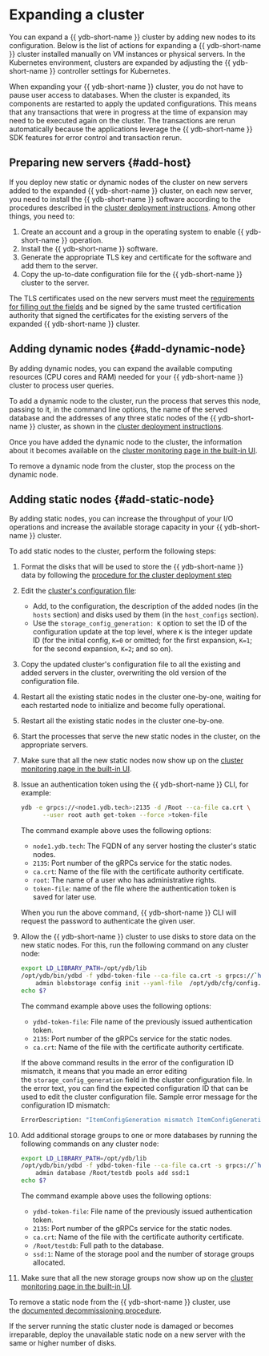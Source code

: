 # Expanding a cluster

You can expand a {{ ydb-short-name }} cluster by adding new nodes to its configuration. Below is the list of actions for expanding a {{ ydb-short-name }} cluster installed manually on VM instances or physical servers. In the Kubernetes environment, clusters are expanded by adjusting the {{ ydb-short-name }} controller settings for Kubernetes.

When expanding your {{ ydb-short-name }} cluster, you do not have to pause user access to databases. When the cluster is expanded, its components are restarted to apply the updated configurations. This means that any transactions that were in progress at the time of expansion may need to be executed again on the cluster. The transactions are rerun automatically because the applications leverage the {{ ydb-short-name }} SDK features for error control and transaction rerun.

## Preparing new servers {#add-host}

If you deploy new static or dynamic nodes of the cluster on new servers added to the expanded {{ ydb-short-name }} cluster, on each new server, you need to install the {{ ydb-short-name }} software according to the procedures described in the [cluster deployment instructions](../../devops/manual/initial-deployment.md). Among other things, you need to:

1. Create an account and a group in the operating system to enable {{ ydb-short-name }} operation.
1. Install the {{ ydb-short-name }} software.
1. Generate the appropriate TLS key and certificate for the software and add them to the server.
1. Copy the up-to-date configuration file for the {{ ydb-short-name }} cluster to the server.

The TLS certificates used on the new servers must meet the [requirements for filling out the fields](../../devops/manual/initial-deployment.md#tls-certificates) and be signed by the same trusted certification authority that signed the certificates for the existing servers of the expanded {{ ydb-short-name }} cluster.

## Adding dynamic nodes {#add-dynamic-node}

By adding dynamic nodes, you can expand the available computing resources (CPU cores and RAM) needed for your {{ ydb-short-name }} cluster to process user queries.

To add a dynamic node to the cluster, run the process that serves this node, passing to it, in the command line options, the name of the served database and the addresses of any three static nodes of the {{ ydb-short-name }} cluster, as shown in the [cluster deployment instructions](../../devops/manual/initial-deployment.md#start-dynnode).

Once you have added the dynamic node to the cluster, the information about it becomes available on the [cluster monitoring page in the built-in UI](../../reference/embedded-ui/ydb-monitoring.md).

To remove a dynamic node from the cluster, stop the process on the dynamic node.

## Adding static nodes {#add-static-node}

By adding static nodes, you can increase the throughput of your I/O operations and increase the available storage capacity in your {{ ydb-short-name }} cluster.

To add static nodes to the cluster, perform the following steps:

1. Format the disks that will be used to store the {{ ydb-short-name }} data by following the [procedure for the cluster deployment step](../../devops/manual/initial-deployment.md#prepare-disks)

2. Edit the [cluster's configuration file](../../devops/manual/initial-deployment.md#config):

    * Add, to the configuration, the description of the added nodes (in the `hosts` section) and disks used by them (in the `host_configs` section).
    * Use the `storage_config_generation: K` option to set the ID of the configuration update at the top level, where `K` is the integer update ID (for the initial config, `K=0` or omitted; for the first expansion, `K=1`; for the second expansion, `K=2`; and so on).

3. Copy the updated cluster's configuration file to all the existing and added servers in the cluster, overwriting the old version of the configuration file.

4. Restart all the existing static nodes in the cluster one-by-one, waiting for each restarted node to initialize and become fully operational.

5. Restart all the existing static nodes in the cluster one-by-one.

6. Start the processes that serve the new static nodes in the cluster, on the appropriate servers.

7. Make sure that all the new static nodes now show up on the [cluster monitoring page in the built-in UI](../../reference/embedded-ui/ydb-monitoring.md).

8. Issue an authentication token using the {{ ydb-short-name }} CLI, for example:

    ```bash
    ydb -e grpcs://<node1.ydb.tech>:2135 -d /Root --ca-file ca.crt \
          --user root auth get-token --force >token-file
    ```

    The command example above uses the following options:

    * `node1.ydb.tech`: The FQDN of any server hosting the cluster's static nodes.
    * `2135`: Port number of the gRPCs service for the static nodes.
    * `ca.crt`: Name of the file with the certificate authority certificate.
    * `root`: The name of a user who has administrative rights.
    * `token-file`: name of the file where the authentication token is saved for later use.

    When you run the above command, {{ ydb-short-name }} CLI will request the password to authenticate the given user.

9. Allow the {{ ydb-short-name }} cluster to use disks to store data on the new static nodes. For this, run the following command on any cluster node:

    ```bash
    export LD_LIBRARY_PATH=/opt/ydb/lib
    /opt/ydb/bin/ydbd -f ydbd-token-file --ca-file ca.crt -s grpcs://`hostname -f`:2135 \
        admin blobstorage config init --yaml-file  /opt/ydb/cfg/config.yaml
    echo $?
    ```

    The command example above uses the following options:

    * `ydbd-token-file`: File name of the previously issued authentication token.
    * `2135`: Port number of the gRPCs service for the static nodes.
    * `ca.crt`: Name of the file with the certificate authority certificate.

    If the above command results in the error of the configuration ID mismatch, it means that you made an error editing the `storage_config_generation` field in the cluster configuration file. In the error text, you can find the expected configuration ID that can be used to edit the cluster configuration file. Sample error message for the configuration ID mismatch:

    ```protobuf
    ErrorDescription: "ItemConfigGeneration mismatch ItemConfigGenerationProvided# 0 ItemConfigGenerationExpected# 1"
    ```

10. Add additional storage groups to one or more databases by running the following commands on any cluster node:

    ```bash
    export LD_LIBRARY_PATH=/opt/ydb/lib
    /opt/ydb/bin/ydbd -f ydbd-token-file --ca-file ca.crt -s grpcs://`hostname -f`:2135 \
        admin database /Root/testdb pools add ssd:1
    echo $?
    ```

    The command example above uses the following options:

    * `ydbd-token-file`: File name of the previously issued authentication token.
    * `2135`: Port number of the gRPCs service for the static nodes.
    * `ca.crt`: Name of the file with the certificate authority certificate.
    * `/Root/testdb`: Full path to the database.
    * `ssd:1`: Name of the storage pool and the number of storage groups allocated.

11. Make sure that all the new storage groups now show up on the [cluster monitoring page in the built-in UI](../../reference/embedded-ui/ydb-monitoring.md).

To remove a static node from the {{ ydb-short-name }} cluster, use the [documented decommissioning procedure](../../devops/manual/decommissioning.md).

If the server running the static cluster node is damaged or becomes irreparable, deploy the unavailable static node on a new server with the same or higher number of disks.
